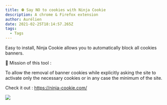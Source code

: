 ```yaml
---
title: ⛔ Say NO to cookies with Ninja Cookie
description: A chrome & Firefox extension
author: Aurélien
date: 2021-02-25T18:14:57.265Z
tags:
  - Tags
---
```

Easy to install, Ninja Cookie allows you to automatically block all cookies banners.

🎯 Mission of this tool : 

To allow the removal of banner cookies while explicitly asking the site to activate only the necessary cookies or in any case the minimum of the site.

Check it out : <https://ninja-cookie.com/>



![](/static/img/ninja.png)